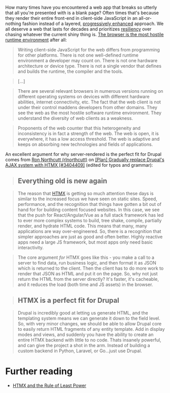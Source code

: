How many times have you encountered a web app that breaks so utterly that all
you're presented with is a blank page? Often times that's because they render
their entire front-end in client-side JavaScript in an all-or-nothing fashion
instead of a layered, [progressively
enhanced](https://en.wikipedia.org/wiki/Progressive_enhancement) approach. We
all deserve a web that lasts for decades and prioritizes
[resiliency](https://resilientwebdesign.com/) over chasing whatever the current
shiny thing is. [The browser is the most hostile runtime
environment](https://molily.de/robust-javascript/#the-browser-as-a-runtime-environment)
after all:

> Writing client-side JavaScript for the web differs from programming for other platforms. There is not one well-defined runtime environment a developer may count on. There is not one hardware architecture or device type. There is not a single vendor that defines and builds the runtime, the compiler and the tools.

> [...]

> There are several relevant browsers in numerous versions running on different operating systems on devices with different hardware abilities, internet connectivity, etc. The fact that the web client is not under their control maddens developers from other domains. They see the web as the most hostile software runtime environment. They understand the diversity of web clients as a weakness.

> Proponents of the web counter that this heterogeneity and inconsistency is in fact a strength of the web. The web is open, it is everywhere, it has a low access threshold. The web is adaptive and keeps on absorbing new technologies and fields of applications.

An excellent argument for why server-rendered is the perfect fit for Drupal comes from [Ron Northcutt
(rlnorthcutt)](https://www.drupal.org/u/rlnorthcutt) on [[Plan] Gradually
replace Drupal's AJAX system with HTMX
[#3404409]](https://www.drupal.org/project/drupal/issues/3404409#comment-15579452) (edited for typos and grammar):

> ## Everything old is new again

> The reason that [HTMX](https://htmx.org/) is getting so much attention these days is similar to the increased focus we have seen on static sites. Speed, performance, and the recognition that things have gotten a bit out of hand for for building content focused websites. In this case, we see that the push for React/Angular/Vue as a full stack framework has led to ever more complex systems to build, tree shake, compile, partially render, and hydrate HTML code. This means that many, many applications are way over-engineered. So, there is a recognition that simpler approaches are just as good and often better. Highly reactive apps need a large JS framework, but most apps only need basic interactivity.

> The core argument *for* HTMX goes like this - you make a call to a server to find data, run business logic, and then format it as JSON which is returned to the client. Then the client has to do more work to render that JSON as HTML and put it on the page. So, why not just return the HTML from the server directly? It's faster, it's cacheable, and it reduces the load (both time and JS assets) in the browser.

> ## HTMX is a perfect fit for Drupal

> Drupal is incredibly good at letting us generate HTML, and the templating system means we can generate it down to the field level. So, with very minor changes, we should be able to allow Drupal core to easily return HTML fragments of any entity template. Add in display modes and views, and suddenly you have the ability to create an entire HTMX backend with little to no code. Thats insanely powerful, and can give the project a shot in the arm. Instead of building a custom backend in Python, Laravel, or Go...just use Drupal.

# Further reading

* [HTMX and the Rule of Least Power](https://blog.gypsydave5.com/posts/2024/4/12/htmx-and-the-rule-of-least-power/)
